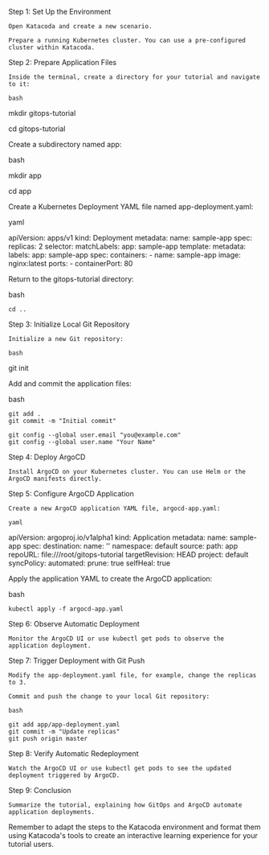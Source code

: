 Step 1: Set Up the Environment

    Open Katacoda and create a new scenario.

    Prepare a running Kubernetes cluster. You can use a pre-configured cluster within Katacoda.

Step 2: Prepare Application Files

    Inside the terminal, create a directory for your tutorial and navigate to it:

    bash

mkdir gitops-tutorial

cd gitops-tutorial

Create a subdirectory named app:

bash

mkdir app

cd app

Create a Kubernetes Deployment YAML file named app-deployment.yaml:

yaml

apiVersion: apps/v1
kind: Deployment
metadata:
  name: sample-app
spec:
  replicas: 2
  selector:
    matchLabels:
      app: sample-app
  template:
    metadata:
      labels:
        app: sample-app
    spec:
      containers:
        - name: sample-app
          image: nginx:latest
          ports:
            - containerPort: 80

Return to the gitops-tutorial directory:

bash

    cd ..

Step 3: Initialize Local Git Repository

    Initialize a new Git repository:

    bash

git init

Add and commit the application files:

bash

    git add .
    git commit -m "Initial commit"

    git config --global user.email "you@example.com"
    git config --global user.name "Your Name"



Step 4: Deploy ArgoCD

    Install ArgoCD on your Kubernetes cluster. You can use Helm or the ArgoCD manifests directly.

Step 5: Configure ArgoCD Application

    Create a new ArgoCD application YAML file, argocd-app.yaml:

    yaml

apiVersion: argoproj.io/v1alpha1
kind: Application
metadata:
  name: sample-app
spec:
  destination:
    name: ''
    namespace: default
  source:
    path: app
    repoURL: file:///root/gitops-tutorial
    targetRevision: HEAD
  project: default
  syncPolicy:
    automated:
      prune: true
      selfHeal: true

Apply the application YAML to create the ArgoCD application:

bash

    kubectl apply -f argocd-app.yaml

Step 6: Observe Automatic Deployment

    Monitor the ArgoCD UI or use kubectl get pods to observe the application deployment.

Step 7: Trigger Deployment with Git Push

    Modify the app-deployment.yaml file, for example, change the replicas to 3.

    Commit and push the change to your local Git repository:

    bash

    git add app/app-deployment.yaml
    git commit -m "Update replicas"
    git push origin master

Step 8: Verify Automatic Redeployment

    Watch the ArgoCD UI or use kubectl get pods to see the updated deployment triggered by ArgoCD.

Step 9: Conclusion

    Summarize the tutorial, explaining how GitOps and ArgoCD automate application deployments.

Remember to adapt the steps to the Katacoda environment and format them using Katacoda's tools to create an interactive learning experience for your tutorial users.